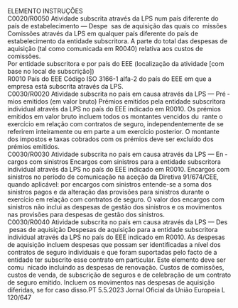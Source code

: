  
ELEMENTO  INSTRUÇÕES  
C0020/R0050  Atividade subscrita através da 
LPS num país diferente do país 
de estabelecimento — Despe ­
sas de aquisição das quais co ­
missões  Comissões através da LPS em qualquer país diferente do país de estabelecimento 
da entidade subscritora. 
A parte do total das despesas de aquisição (tal como comunicada em R0040) 
relativa aos custos de comissões.  
Por entidade subscritora e por país do EEE (localização da atividade [com base no local de subscrição])  
R0010  País do EEE  Código ISO 3166-1 alfa-2 do país do EEE em que a empresa está subscrita através 
da LPS.  
C0030/R0020  Atividade subscrita no país em 
causa através da LPS — Pré ­
mios emitidos (em valor bruto)  Prémios emitidos pela entidade subscritora individual através da LPS no país do 
EEE indicado em R0010. 
Os prémios emitidos em valor bruto incluem todos os montantes vencidos du ­
rante o exercício em relação com contratos de seguro, independentemente de se 
referirem inteiramente ou em parte a um exercício posterior. 
O montante dos impostos e taxas cobrados com os prémios deve ser excluído dos 
prémios emitidos.  
C0030/R0030  Atividade subscrita no país em 
causa através da LPS — En ­
cargos com sinistros  Encargos com sinistros para a entidade subscritora individual através da LPS no 
país do EEE indicado em R0010. 
Encargos com sinistros no período de comunicação na aceção da Diretiva 
91/674/CEE, quando aplicável: por encargos com sinistros entende-se a soma 
dos sinistros pagos e da alteração das provisões para sinistros durante o exercício 
em relação com contratos de seguro. 
O valor dos encargos com sinistros não inclui as despesas de gestão dos sinistros 
e os movimentos nas provisões para despesas de gestão dos sinistros.  
C0030/R0040  Atividade subscrita no país em 
causa através da LPS — Des ­
pesas de aquisição  Despesas de aquisição para a entidade subscritora individual através da LPS no 
país do EEE indicado em R0010. 
As despesas de aquisição incluem despesas que possam ser identificadas a nível 
dos contratos de seguro individuais e que foram suportadas pelo facto de a 
entidade ter subscrito esse contrato em particular. Este elemento deve ser comu ­
nicado incluindo as despesas de renovação. 
Custos de comissões, custos de venda, de subscrição de seguros e de celebração de 
um contrato de seguro emitido. Incluem os movimentos nas despesas de aquisição 
diferidas, se for caso disso.PT  5.5.2023 Jornal Oficial da União Europeia L 120/647